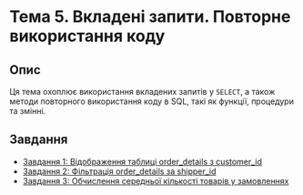 # Тема 5. Вкладені запити. Повторне використання коду

## Опис
Ця тема охоплює використання вкладених запитів у `SELECT`, а також методи повторного використання коду в SQL, такі як функції, процедури та змінні.

## Завдання
- [Завдання 1: Відображення таблиці order_details з customer_id](1_order_details_with_customers.md)
- [Завдання 2: Фільтрація order_details за shipper_id](2_filter_order_details_by_shipper.md)
- [Завдання 3: Обчислення середньої кількості товарів у замовленнях](3_avg_quantity_per_order.md)
